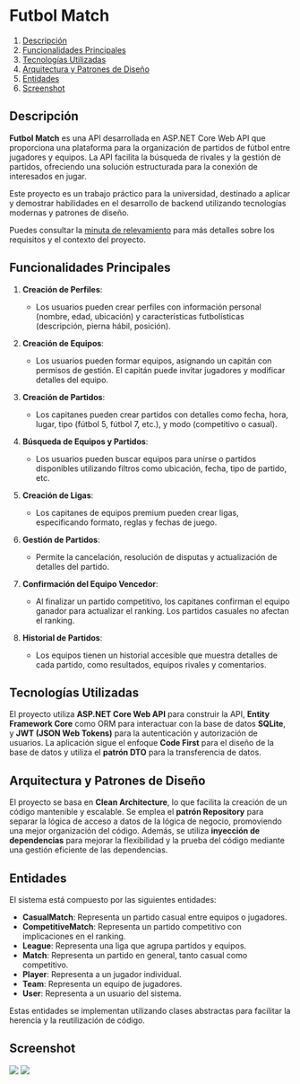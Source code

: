 # Futbol Match

1. [Descripción](#descripción)
2. [Funcionalidades Principales](#funcionalidades-principales)
3. [Tecnologías Utilizadas](#tecnologías-utilizadas)
4. [Arquitectura y Patrones de Diseño](#arquitectura-y-patrones-de-diseño)
5. [Entidades](#entidades)
6. [Screenshot](#screenshot)


## Descripción

**Futbol Match** es una API desarrollada en ASP.NET Core Web API que proporciona una plataforma para la organización de partidos de fútbol entre jugadores y equipos. La API facilita la búsqueda de rivales y la gestión de partidos, ofreciendo una solución estructurada para la conexión de interesados en jugar.

Este proyecto es un trabajo práctico para la universidad, destinado a aplicar y demostrar habilidades en el desarrollo de backend utilizando tecnologías modernas y patrones de diseño. 

Puedes consultar la [minuta de relevamiento](docs/MinutaDeRelevamiento.md) para más detalles sobre los requisitos y el contexto del proyecto.

## Funcionalidades Principales

1. **Creación de Perfiles**:
   - Los usuarios pueden crear perfiles con información personal (nombre, edad, ubicación) y características futbolísticas (descripción, pierna hábil, posición).

2. **Creación de Equipos**:
   - Los usuarios pueden formar equipos, asignando un capitán con permisos de gestión. El capitán puede invitar jugadores y modificar detalles del equipo.

3. **Creación de Partidos**:
   - Los capitanes pueden crear partidos con detalles como fecha, hora, lugar, tipo (fútbol 5, fútbol 7, etc.), y modo (competitivo o casual).

4. **Búsqueda de Equipos y Partidos**:
   - Los usuarios pueden buscar equipos para unirse o partidos disponibles utilizando filtros como ubicación, fecha, tipo de partido, etc.

5. **Creación de Ligas**:
   - Los capitanes de equipos premium pueden crear ligas, especificando formato, reglas y fechas de juego.

6. **Gestión de Partidos**:
   - Permite la cancelación, resolución de disputas y actualización de detalles del partido.

7. **Confirmación del Equipo Vencedor**:
   - Al finalizar un partido competitivo, los capitanes confirman el equipo ganador para actualizar el ranking. Los partidos casuales no afectan el ranking.

8. **Historial de Partidos**:
   - Los equipos tienen un historial accesible que muestra detalles de cada partido, como resultados, equipos rivales y comentarios.

## Tecnologías Utilizadas

El proyecto utiliza **ASP.NET Core Web API** para construir la API, **Entity Framework Core** como ORM para interactuar con la base de datos **SQLite**, y **JWT (JSON Web Tokens)** para la autenticación y autorización de usuarios. La aplicación sigue el enfoque **Code First** para el diseño de la base de datos y utiliza el **patrón DTO** para la transferencia de datos.

## Arquitectura y Patrones de Diseño

El proyecto se basa en **Clean Architecture**, lo que facilita la creación de un código mantenible y escalable. Se emplea el **patrón Repository** para separar la lógica de acceso a datos de la lógica de negocio, promoviendo una mejor organización del código. Además, se utiliza **inyección de dependencias** para mejorar la flexibilidad y la prueba del código mediante una gestión eficiente de las dependencias.
## Entidades

El sistema está compuesto por las siguientes entidades:

- **CasualMatch**: Representa un partido casual entre equipos o jugadores.
- **CompetitiveMatch**: Representa un partido competitivo con implicaciones en el ranking.
- **League**: Representa una liga que agrupa partidos y equipos.
- **Match**: Representa un partido en general, tanto casual como competitivo.
- **Player**: Representa a un jugador individual.
- **Team**: Representa un equipo de jugadores.
- **User**: Representa a un usuario del sistema.

Estas entidades se implementan utilizando clases abstractas para facilitar la herencia y la reutilización de código.

## Screenshot

<p float="left" >
  <img src="https://github.com/user-attachments/assets/f108afff-a5c2-412a-8406-499ac02c2331" width="" />
  <img src="https://github.com/user-attachments/assets/49633f3c-b95e-4c45-9e32-f979f4ce69fc" width=""  />
</p>



